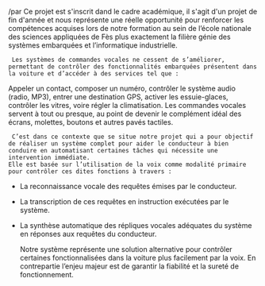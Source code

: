 /par Ce projet est s'inscrit dand le cadre académique, il s'agit d'un projet de fin d'année et nous représente une réelle opportunité pour renforcer les compétences acquises lors de notre formation au sein de l’école nationale des sciences appliquées de Fès plus exactement la filière génie des systèmes embarquées et l’informatique industrielle.

     Les systèmes de commandes vocales ne cessent de s’améliorer, permettant de contrôler des fonctionnalités embarquées présentent dans la voiture et d’accéder à des services tel que :
Appeler un contact, composer un numéro, contrôler le système audio (radio, MP3), entrer une destination GPS, activer les essuie-glaces, contrôler les vitres, voire régler la climatisation.
 Les commandes vocales servent à tout ou presque, au point de devenir le complément idéal des écrans, molettes, boutons et autres pavés tactiles.

     C’est dans ce contexte que se situe notre projet qui a pour objectif de réaliser un système complet pour aider le conducteur à bien conduire en automatisant certaines tâches qui nécessite une intervention immédiate.
    Elle est basée sur l’utilisation de la voix comme modalité primaire pour contrôler ces dites fonctions à travers :
-	La reconnaissance vocale des requêtes émises par le conducteur.
-	La transcription de ces requêtes en instruction exécutées par le système.
-	La synthèse automatique des répliques vocales adéquates du système en réponses aux requêtes du conducteur.

    Notre système représente une solution alternative pour contrôler certaines fonctionnalisées dans la voiture plus facilement par la voix. En contrepartie l’enjeu majeur est de garantir la fiabilité et la sureté de fonctionnement.

